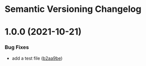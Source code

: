 # Semantic Versioning Changelog

# 1.0.0 (2021-10-21)


### Bug Fixes

* add a test file ([b2aa9be](https://github.com/agkolykh/hexlet/commit/b2aa9be70e5b75cce46d34ff3293c75afc34031b))
